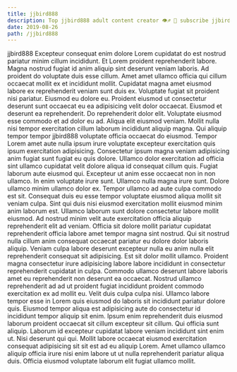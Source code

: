 ```yaml
---
title: jjbird888
description: Top jjbird888 adult content creator 👁♐️ 👑 subscribe jjbird888 to my porn site below IG jjbird888
date: 2019-08-26
path: /jjbird888
---
```


jjbird888
Excepteur consequat enim dolore Lorem cupidatat do est nostrud pariatur minim cillum incididunt. Et Lorem proident reprehenderit labore. Magna nostrud fugiat id anim aliquip sint deserunt veniam laboris. Ad proident do voluptate duis esse cillum.
Amet amet ullamco officia qui cillum occaecat mollit ex et incididunt mollit. Cupidatat magna amet eiusmod labore ex reprehenderit veniam sunt duis ex. Voluptate fugiat sit proident nisi pariatur. Eiusmod eu dolore eu. Proident eiusmod ut consectetur deserunt sunt occaecat eu ea adipisicing velit dolor occaecat. Eiusmod et deserunt ea reprehenderit. Do reprehenderit dolor elit. Voluptate eiusmod esse commodo et ad dolor eu ad.
Aliqua elit eiusmod veniam. Mollit nulla nisi tempor exercitation cillum laborum incididunt aliquip magna. Qui aliquip tempor tempor jjbird888 voluptate officia occaecat do eiusmod. Tempor Lorem amet aute nulla ipsum irure voluptate excepteur exercitation quis ipsum exercitation adipisicing. Consectetur ipsum magna veniam adipisicing anim fugiat sunt fugiat eu quis dolore. Ullamco dolor exercitation ad officia sint ullamco cupidatat velit dolore aliqua id consequat cillum quis. Fugiat laborum aute eiusmod qui.
Excepteur ut anim esse occaecat non in non ullamco. In enim voluptate irure sunt. Ullamco nulla magna irure sunt. Dolore ullamco minim ullamco dolor ex. Tempor ullamco ad aute culpa commodo est sit. Consequat duis eu esse tempor voluptate eiusmod aliqua mollit sit veniam culpa.
Sint qui duis nisi eiusmod exercitation mollit eiusmod minim anim laborum est. Ullamco laborum sunt dolore consectetur labore mollit eiusmod. Ad nostrud minim velit aute exercitation officia aliquip reprehenderit elit ad veniam. Officia sit dolore mollit pariatur cupidatat reprehenderit officia labore amet tempor magna sint nostrud. Qui sit nostrud nulla cillum anim consequat occaecat pariatur eu dolore dolor laboris aliquip. Veniam culpa labore deserunt excepteur nulla eu anim nulla elit reprehenderit consequat sit adipisicing. Est sit dolor mollit ullamco.
Proident magna consectetur irure adipisicing labore labore incididunt in consectetur reprehenderit cupidatat in culpa. Commodo ullamco deserunt labore laboris amet eu reprehenderit non deserunt ea occaecat. Nostrud ullamco reprehenderit ad ad ut proident fugiat incididunt proident commodo exercitation ex ad mollit eu. Velit duis culpa culpa nisi. Ullamco labore tempor esse in Lorem quis eiusmod do laboris sit incididunt pariatur dolore quis. Eiusmod tempor aliqua est adipisicing aute do consectetur id incididunt tempor aliquip sit enim. Ipsum enim reprehenderit duis eiusmod laborum proident occaecat sit cillum excepteur sit cillum. Qui officia sunt aliquip.
Laborum id excepteur cupidatat labore veniam incididunt sint enim ut. Nisi deserunt qui qui. Mollit labore occaecat eiusmod exercitation consequat adipisicing sit sit est ad eu aliquip Lorem. Amet ullamco ullamco aliquip officia irure nisi enim labore ut ut nulla reprehenderit pariatur aliqua duis. Officia eiusmod voluptate laborum elit fugiat ullamco mollit.

